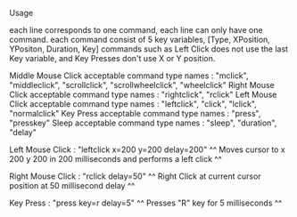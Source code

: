 Usage

each line corresponds to one command, each line can only have one command.
each command consist of 5 key variables, [Type, XPosition, YPositon, Duration, Key]
commands such as Left Click does not use the last Key variable, and Key Presses don't use X or Y position.

Middle Mouse Click acceptable command type names : "mclick", "middleclick", "scrollclick", "scrollwheelclick", "wheelclick"
Right Mouse Click acceptable command type names : "rightclick", "rclick"
Left Mouse Click acceptable command type names : "leftclick", "click", "lclick", "normalclick"
Key Press acceptable command type names : "press", "presskey"
Sleep acceptable command type names : "sleep", "duration", "delay"

Left Mouse Click : "leftclick x=200 y=200 delay=200"
^^ Moves cursor to x 200 y 200 in 200 milliseconds and performs a left click ^^

Right Mouse Click : "rclick delay=50"
^^ Right Click at current cursor position at 50 millisecond delay ^^

Key Press : "press key=r delay=5"
^^ Presses "R" key for 5 milliseconds ^^
